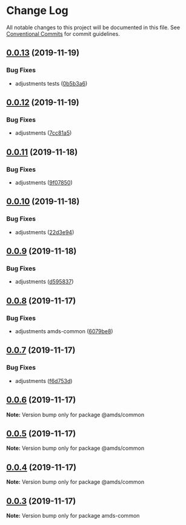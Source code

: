 # Change Log

All notable changes to this project will be documented in this file.
See [Conventional Commits](https://conventionalcommits.org) for commit guidelines.

## [0.0.13](https://github.com/diegoavieira/amds/compare/v0.0.12...v0.0.13) (2019-11-19)

### Bug Fixes

- adjustments tests ([0b5b3a6](https://github.com/diegoavieira/amds/commit/0b5b3a6a8df0aca29b5ae0ff320d5f1d674107ed))

## [0.0.12](https://github.com/diegoavieira/amds/compare/v0.0.11...v0.0.12) (2019-11-19)

### Bug Fixes

- adjustments ([7cc81a5](https://github.com/diegoavieira/amds/commit/7cc81a512f76380efdb20f3c65100fbb180a2e93))

## [0.0.11](https://github.com/diegoavieira/amds/compare/v0.0.10...v0.0.11) (2019-11-18)

### Bug Fixes

- adjustments ([9f07850](https://github.com/diegoavieira/amds/commit/9f07850967d24787b2493219ba83646bc732b181))

## [0.0.10](https://github.com/diegoavieira/amds/compare/v0.0.9...v0.0.10) (2019-11-18)

### Bug Fixes

- adjustments ([22d3e94](https://github.com/diegoavieira/amds/commit/22d3e9488cfc0e68467a0247aa6b27a0f0952b4d))

## [0.0.9](https://github.com/diegoavieira/amds/compare/v0.0.8...v0.0.9) (2019-11-18)

### Bug Fixes

- adjustments ([d595837](https://github.com/diegoavieira/amds/commit/d59583791b11ef42920aa2acae79c462899a9f25))

## [0.0.8](https://github.com/diegoavieira/amds/compare/v0.0.7...v0.0.8) (2019-11-17)

### Bug Fixes

- adjustments amds-common ([6079be8](https://github.com/diegoavieira/amds/commit/6079be820b133af3be564951850fd6eb8173e7fa))

## [0.0.7](https://github.com/diegoavieira/amds/compare/v0.0.6...v0.0.7) (2019-11-17)

### Bug Fixes

- adjustments ([f6d753d](https://github.com/diegoavieira/amds/commit/f6d753d7c6c9bee9f7b64f9a71543b4e638ddd9e))

## [0.0.6](https://github.com/diegoavieira/amds/compare/v0.0.5...v0.0.6) (2019-11-17)

**Note:** Version bump only for package @amds/common

## [0.0.5](https://github.com/diegoavieira/amds/compare/v0.0.4...v0.0.5) (2019-11-17)

**Note:** Version bump only for package @amds/common

## [0.0.4](https://github.com/diegoavieira/amds/compare/v0.0.3...v0.0.4) (2019-11-17)

**Note:** Version bump only for package @amds/common

## [0.0.3](https://github.com/diegoavieira/amds/compare/v0.0.2...v0.0.3) (2019-11-17)

**Note:** Version bump only for package amds-common
